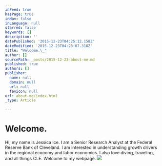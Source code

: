 ```yaml
---
inFeed: true
hasPage: true
inNav: false
inLanguage: null
starred: false
keywords: []
description: ''
datePublished: '2015-12-23T04:25:12.158Z'
dateModified: '2015-12-23T04:23:07.316Z'
title: "Welcome.\_"
author: []
sourcePath: _posts/2015-12-23-about-me.md
published: true
authors: []
publisher:
  name: null
  domain: null
  url: null
  favicon: null
url: about-me/index.html
_type: Article

---
```

# Welcome. 

Hi, my name is Jessica Ice. I am a Senior Research Analyst at the Federal Reserve Bank of Cleveland. I am interested in understanding growth drivers in the regional economy and labor economics. I also love diving, traveling, and all things CLE. Welcome to my webpage.
![](https://the-grid-user-content.s3-us-west-2.amazonaws.com/39d9cec8-da25-4ce3-8413-1ccf88b40047.jpg)